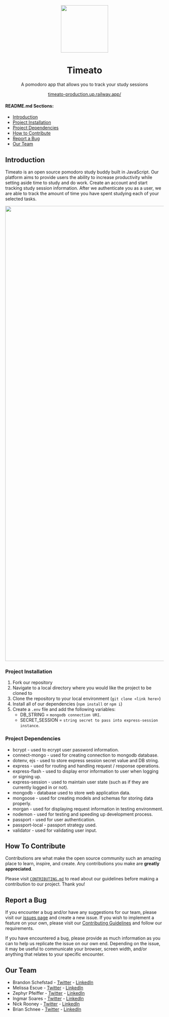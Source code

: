 <div align="center">
    <img width="150px" src="https://user-images.githubusercontent.com/77141303/189505187-cdd05b52-c769-4595-9c33-3238c94b963f.png" />
    <h1>Timeato</h1>
    <p>A pomodoro app that allows you to track your study sessions</p>
    <a href="https://timeato-production.up.railway.app/">timeato-production.up.railway.app/</a>
</div>


#### README.md Sections:
- [Introduction](#introduction)
- [Project Installation](#project-installation)
- [Project Dependencies](#project-dependencies)
- [How to Contribute](#how-to-contribute)
- [Report a Bug](#report-a-bug)
- [Our Team](#our-team)

## Introduction
Timeato is an open source pomodoro study buddy built in JavaScript. Our platform aims to provide users the ability to increase productivity while setting aside time to study and do work. Create an account and start tracking study session information. After we authenticate you as a user, we are able to track the amount of time you have spent studying each of your selected tasks. 

<div align="center">
    <img width="1440" alt="188342389-7fa669a1-e757-42da-b3c1-36146e0adacd" src="https://user-images.githubusercontent.com/77141303/189505675-4f3a023f-2d40-44be-a53d-56ab1c336f4a.png">
</div>

### Project Installation
1. Fork our repository
2. Navigate to a local directory where you would like the project to be cloned to
3. Clone the repository to your local environment (`git clone <link here>`)
4. Install all of our dependencies (`npm install` or `npm i`)
5. Create a `.env` file and add the following variables:
    - DB_STRING = `mongodb connection URI`.
    - SECRET_SESSION = `string secret to pass into express-session instance`.

### Project Dependencies

 - bcrypt - used to ecrypt user password information.
 - connect-mongo - used for creating connection to mongodb database.
 - dotenv, ejs - used to store express session secret value and DB string.
 - express - used for routing and handling request / response operations.
 - express-flash - used to display error information to user when logging or signing up.
 - express-session - used to maintain user state (such as if they are currently logged in or not).
 - mongodb - database used to store web application data.
 - mongoose - used for creating models and schemas for storing data properly.
 - morgan - used for displaying request information in testing environment.
 - nodemon - used for testing and speeding up development process.
 - passport - used for user authentication.
 - passport-local - passport strategy used.
 - validator - used for validating user input.

## How To Contribute

Contributions are what make the open source community such an amazing place to learn, inspire, and create. Any contributions you make are **greatly appreciated**.

Please visit <a href="https://github.com/devv-work/timeato/blob/main/CONTRIBUTING.md">`CONTRIBUTING.md`</a> to read about our guidelines before making a contribution to our project. Thank you!

## Report a Bug

If you encounter a bug and/or have any suggestions for our team, please visit our [issues page](https://github.com/devv-work/timeato/issues) and create a new issue. If you wish to implement a feature on your own, please visit our <a href="https://github.com/devv-work/timeato/blob/main/CONTRIBUTING.md">Contributing Guidelines</a> and follow our requirements.

If you have encountered a bug, please provide as much information as you can to help us replicate the issue on our own end. Depending on the issue, it may be useful to communicate your browser, screen width, and/or anything that relates to your specific encounter.

## Our Team
- Brandon Schefstad - <a href="https://twitter.com/BrandonSchefs">Twitter</a> - <a href="https://www.linkedin.com/in/brandon-schefstad/">LinkedIn</a>
- Melissa Escue - <a href="https://twitter.com/mel54924853">Twitter</a> - <a href="https://www.linkedin.com/in/melissaescue/">LinkedIn</a>
- Zephyr Pfeiffer - <a href="https://twitter.com/zephyrpfeiffer">Twitter</a> - <a href="https://www.linkedin.com/in/zephyrpfeiffer/">LinkedIn</a>
- Ingmar Soares - <a href="https://twitter.com/krinsea">Twitter</a> - <a href="https://www.linkedin.com/in/ingmar-manuel-soares-medina-175342240">LinkedIn</a>
- Nick Rooney - <a href="https://twitter.com/NickRooney17">Twitter</a> - <a href="https://www.linkedin.com/in/nicholasrrooney/">LinkedIn</a>
- Brian Schnee - <a href="https://twitter.com/BrianSchneeDev">Twitter</a> - <a href="https://www.linkedin.com/in/brian-schnee-dev/">LinkedIn</a>
